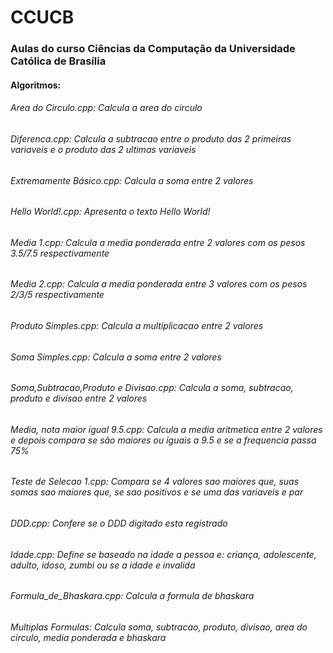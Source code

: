 # CCUCB
### Aulas do curso Ciências da Computação da Universidade Católica de Brasília<br />
#### Algoritmos:
###### Area do Circulo.cpp: Calcula a area do circulo
###### Diferenca.cpp: Calcula a subtracao entre o produto das 2 primeiras variaveis e o produto das 2 ultimas variaveis
###### Extremamente Básico.cpp: Calcula a soma entre 2 valores
###### Hello World!.cpp: Apresenta o texto Hello World!
###### Media 1.cpp: Calcula a media ponderada entre 2 valores com os pesos 3.5/7.5 respectivamente
###### Media 2.cpp: Calcula a media ponderada entre 3 valores com os pesos 2/3/5 respectivamente
###### Produto Simples.cpp: Calcula a multiplicacao entre 2 valores
###### Soma Simples.cpp: Calcula a soma entre 2 valores
###### Soma,Subtracao,Produto e Divisao.cpp: Calcula a soma, subtracao, produto e divisao entre 2 valores
###### Media, nota maior igual 9.5.cpp: Calcula a media aritmetica entre 2 valores e depois compara se são maiores ou iguais a 9.5 e se a frequencia passa 75%
###### Teste de Selecao 1.cpp: Compara se 4 valores sao maiores que, suas somas sao maiores que, se sao positivos e se uma das variaveis e par
###### DDD.cpp: Confere se o DDD digitado esta registrado
###### Idade.cpp: Define se baseado na idade a pessoa e: criança, adolescente, adulto, idoso, zumbi ou se a idade e invalida
###### Formula_de_Bhaskara.cpp: Calcula a formula de bhaskara
###### Multiplas Formulas: Calcula soma, subtracao, produto, divisao, area do circulo, media ponderada e bhaskara
